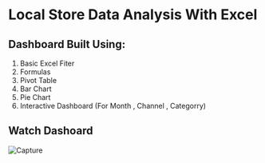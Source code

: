 # Local Store Data Analysis With Excel
## Dashboard Built Using:
1.  Basic Excel Fiter <br /> 
2.  Formulas  <br /> 
3.  Pivot Table  <br /> 
4.  Bar Chart <br /> 
5.  Pie Chart  <br /> 
6.  Interactive Dashboard (For Month , Channel , Categorry)

## Watch Dashoard
![Capture](https://user-images.githubusercontent.com/72723412/235111057-886eb213-c50b-46d4-add1-90fd99e34833.PNG)
